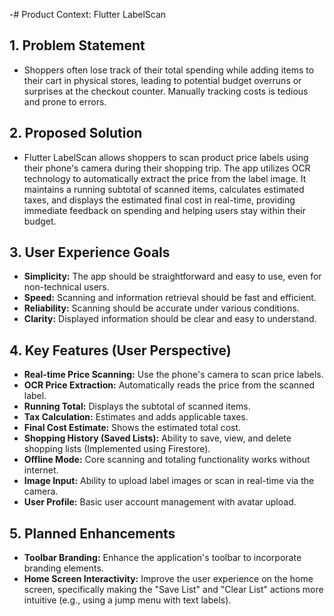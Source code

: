 -# Product Context: Flutter LabelScan

## 1. Problem Statement

*   Shoppers often lose track of their total spending while adding items to their cart in physical stores, leading to potential budget overruns or surprises at the checkout counter. Manually tracking costs is tedious and prone to errors.

## 2. Proposed Solution

*   Flutter LabelScan allows shoppers to scan product price labels using their phone's camera during their shopping trip. The app utilizes OCR technology to automatically extract the price from the label image. It maintains a running subtotal of scanned items, calculates estimated taxes, and displays the estimated final cost in real-time, providing immediate feedback on spending and helping users stay within their budget.

## 3. User Experience Goals

*   **Simplicity:** The app should be straightforward and easy to use, even for non-technical users.
*   **Speed:** Scanning and information retrieval should be fast and efficient.
*   **Reliability:** Scanning should be accurate under various conditions.
*   **Clarity:** Displayed information should be clear and easy to understand.

## 4. Key Features (User Perspective)

*   **Real-time Price Scanning:** Use the phone's camera to scan price labels.
*   **OCR Price Extraction:** Automatically reads the price from the scanned label.
*   **Running Total:** Displays the subtotal of scanned items.
*   **Tax Calculation:** Estimates and adds applicable taxes.
*   **Final Cost Estimate:** Shows the estimated total cost.
*   **Shopping History (Saved Lists):** Ability to save, view, and delete shopping lists (Implemented using Firestore).
*   **Offline Mode:** Core scanning and totaling functionality works without internet.
*   **Image Input:** Ability to upload label images or scan in real-time via the camera.
*   **User Profile:** Basic user account management with avatar upload.

## 5. Planned Enhancements

*   **Toolbar Branding:** Enhance the application's toolbar to incorporate branding elements.
*   **Home Screen Interactivity:** Improve the user experience on the home screen, specifically making the "Save List" and "Clear List" actions more intuitive (e.g., using a jump menu with text labels).
